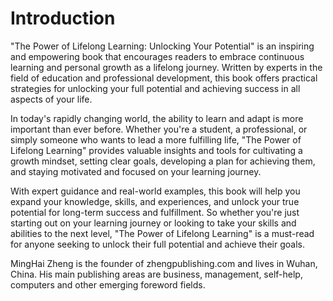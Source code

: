 # Introduction

"The Power of Lifelong Learning: Unlocking Your Potential" is an inspiring and empowering book that encourages readers to embrace continuous learning and personal growth as a lifelong journey. Written by experts in the field of education and professional development, this book offers practical strategies for unlocking your full potential and achieving success in all aspects of your life.

In today's rapidly changing world, the ability to learn and adapt is more important than ever before. Whether you're a student, a professional, or simply someone who wants to lead a more fulfilling life, "The Power of Lifelong Learning" provides valuable insights and tools for cultivating a growth mindset, setting clear goals, developing a plan for achieving them, and staying motivated and focused on your learning journey.

With expert guidance and real-world examples, this book will help you expand your knowledge, skills, and experiences, and unlock your true potential for long-term success and fulfillment. So whether you're just starting out on your learning journey or looking to take your skills and abilities to the next level, "The Power of Lifelong Learning" is a must-read for anyone seeking to unlock their full potential and achieve their goals.

MingHai Zheng is the founder of zhengpublishing.com and lives in Wuhan, China. His main publishing areas are business, management, self-help, computers and other emerging foreword fields.
